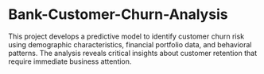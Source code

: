 # Bank-Customer-Churn-Analysis
This project develops a predictive model to identify customer churn risk using demographic characteristics, financial portfolio data, and behavioral patterns. The analysis reveals critical insights about customer retention that require immediate business attention.
